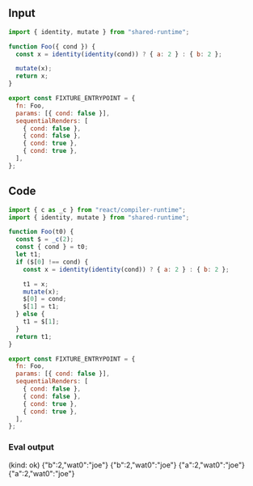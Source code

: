 
## Input

```javascript
import { identity, mutate } from "shared-runtime";

function Foo({ cond }) {
  const x = identity(identity(cond)) ? { a: 2 } : { b: 2 };

  mutate(x);
  return x;
}

export const FIXTURE_ENTRYPOINT = {
  fn: Foo,
  params: [{ cond: false }],
  sequentialRenders: [
    { cond: false },
    { cond: false },
    { cond: true },
    { cond: true },
  ],
};

```

## Code

```javascript
import { c as _c } from "react/compiler-runtime";
import { identity, mutate } from "shared-runtime";

function Foo(t0) {
  const $ = _c(2);
  const { cond } = t0;
  let t1;
  if ($[0] !== cond) {
    const x = identity(identity(cond)) ? { a: 2 } : { b: 2 };

    t1 = x;
    mutate(x);
    $[0] = cond;
    $[1] = t1;
  } else {
    t1 = $[1];
  }
  return t1;
}

export const FIXTURE_ENTRYPOINT = {
  fn: Foo,
  params: [{ cond: false }],
  sequentialRenders: [
    { cond: false },
    { cond: false },
    { cond: true },
    { cond: true },
  ],
};

```
      
### Eval output
(kind: ok) {"b":2,"wat0":"joe"}
{"b":2,"wat0":"joe"}
{"a":2,"wat0":"joe"}
{"a":2,"wat0":"joe"}